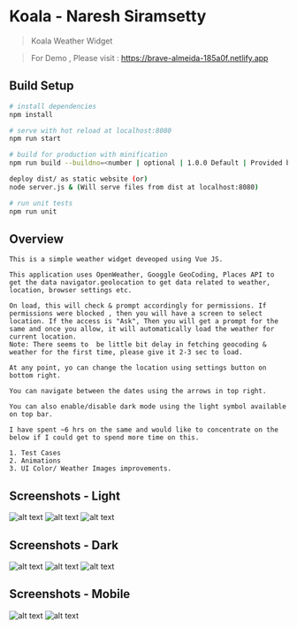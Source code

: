 # Koala - Naresh Siramsetty

> Koala Weather Widget

> For Demo , Please visit : https://brave-almeida-185a0f.netlify.app

## Build Setup

``` bash
# install dependencies
npm install

# serve with hot reload at localhost:8080
npm run start

# build for production with minification
npm run build --buildno=<number | optional | 1.0.0 Default | Provided by Bamboo or Jenkins>

deploy dist/ as static website (or)
node server.js & (Will serve files from dist at localhost:8080)

# run unit tests
npm run unit
```

## Overview

```
This is a simple weather widget deveoped using Vue JS. 

This application uses OpenWeather, Googgle GeoCoding, Places API to get the data navigator.geolocation to get data related to weather, location, browser settings etc.

On load, this will check & prompt accordingly for permissions. If permissions were blocked , then you will have a screen to select location. If the access is "Ask", Then you will get a prompt for the same and once you allow, it will automatically load the weather for current location.
Note: There seems to  be little bit delay in fetching geocoding & weather for the first time, please give it 2-3 sec to load.

At any point, yo can change the location using settings button on bottom right.

You can navigate between the dates using the arrows in top right.

You can also enable/disable dark mode using the light symbol available on top bar.

I have spent ~6 hrs on the same and would like to concentrate on the below if I could get to spend more time on this.

1. Test Cases
2. Animations
3. UI Color/ Weather Images improvements.

```

## Screenshots - Light

![alt text](https://github.com/nsiramsetty/koala-weather-widget/blob/main/screenshots/dark-tablet-1.png?raw=true)
![alt text](https://github.com/nsiramsetty/koala-weather-widget/blob/main/screenshots/dark-tablet-2.png?raw=true)
![alt text](https://github.com/nsiramsetty/koala-weather-widget/blob/main/screenshots/dark-tablet-3.png?raw=true)

## Screenshots - Dark

![alt text](https://github.com/nsiramsetty/koala-weather-widget/blob/main/screenshots/light-tablet-1.png?raw=true)
![alt text](https://github.com/nsiramsetty/koala-weather-widget/blob/main/screenshots/light-tablet-2.png?raw=true)
![alt text](https://github.com/nsiramsetty/koala-weather-widget/blob/main/screenshots/light-tablet-3.png?raw=true)

## Screenshots - Mobile

![alt text](https://github.com/nsiramsetty/koala-weather-widget/blob/main/screenshots/dark-mobile-4.png?raw=true)
![alt text](https://github.com/nsiramsetty/koala-weather-widget/blob/main/screenshots/light-mobile-4.png?raw=true)
